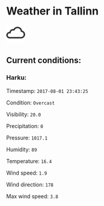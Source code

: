 # Weather in Tallinn 

<img src= 'images/cloud.png' width= '50' /> 

## Current conditions: 

### Harku: 

Timestamp: ``` 2017-08-01 23:43:25 ``` 

Condition: ``` Overcast ``` 

Visibility: ``` 20.0 ``` 

Precipitation: ``` 0 ``` 

Pressure: ``` 1017.1 ``` 

Humidity: ``` 89 ``` 

Temperature: ``` 16.4 ``` 

Wind speed: ``` 1.9 ``` 

Wind direction: ``` 178 ``` 

Max wind speed: ``` 3.8 ``` 

